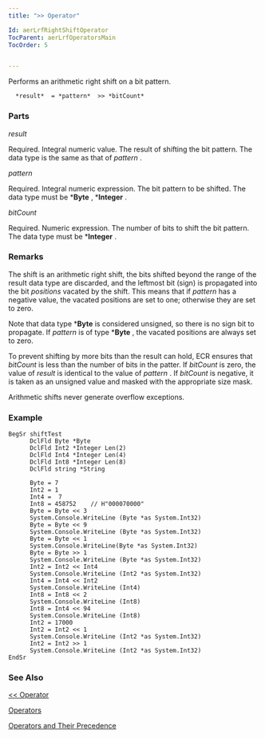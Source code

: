 ```yaml
---
title: ">> Operator"

Id: aerLrfRightShiftOperator
TocParent: aerLrfOperatorsMain
TocOrder: 5


---
```


Performs an arithmetic right shift on a bit pattern.

```
  *result*  = *pattern*  >> *bitCount*     
```

### Parts

*result* 

Required. Integral numeric value. The result of shifting the bit pattern. The
                data type is the same as that of *pattern* .


*pattern* 

Required. Integral numeric expression. The bit pattern to be shifted. The data
                type must be ***Byte** , ***Integer** .


*bitCount* 

Required. Numeric expression. The number of bits to shift the bit pattern. The
                data type must be ***Integer** .


### Remarks
The shift is an arithmetic right shift, the bits shifted beyond the range of the result data type are discarded, and the leftmost bit (sign) is propagated into the bit *positions* vacated by the shift. This means that if *pattern* has a negative value, the vacated positions are set to one; otherwise they are set to zero. 

Note that data type ***Byte** is considered unsigned, so there is no sign bit to propagate. If *pattern* is of type ***Byte** , the vacated positions are always set to zero. 

To prevent shifting by more bits than the result can hold, ECR ensures that *bitCount* is less than the number of bits in the patter. If *bitCount* is zero, the value of *result* is identical to the value of *pattern* . If *bitCount* is negative, it is taken as an unsigned value and masked with the appropriate size mask. 

Arithmetic shifts never generate overflow exceptions. 

### Example

```
BegSr shiftTest
      DclFld Byte *Byte
      DclFld Int2 *Integer Len(2)
      DclFld Int4 *Integer Len(4)
      DclFld Int8 *Integer Len(8)
      DclFld string *String

      Byte = 7
      Int2 = 1
      Int4 =  7
      Int8 = 458752    // H"000070000"
      Byte = Byte << 3
      System.Console.WriteLine (Byte *as System.Int32)
      Byte = Byte << 9
      System.Console.WriteLine (Byte *as System.Int32)
      Byte = Byte << 1
      System.Console.WriteLine(Byte *as System.Int32)
      Byte = Byte >> 1
      System.Console.WriteLine (Byte *as System.Int32)
      Int2 = Int2 << Int4
      System.Console.WriteLine (Int2 *as System.Int32)
      Int4 = Int4 << Int2
      System.Console.WriteLine (Int4)
      Int8 = Int8 << 2
      System.Console.WriteLine (Int8)
      Int8 = Int4 << 94
      System.Console.WriteLine (Int8)
      Int2 = 17000
      Int2 = Int2 << 1
      System.Console.WriteLine (Int2 *as System.Int32)
      Int2 = Int2 >> 1
      System.Console.WriteLine (Int2 *as System.Int32)
EndSr     
```

### See Also
[<< Operator](ecrLrfLeftShiftOperator.html)

[Operators](ecrLrfOperatorsMain.html)

[Operators and Their Precedence](Expression_Operators_and_their_Precedence.html) 
